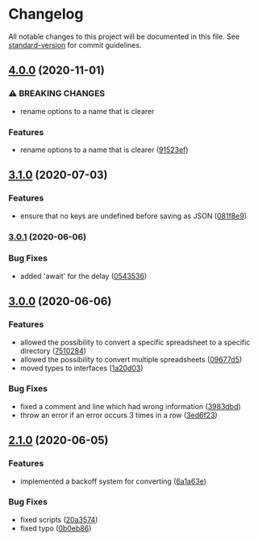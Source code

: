 # Changelog

All notable changes to this project will be documented in this file. See [standard-version](https://github.com/conventional-changelog/standard-version) for commit guidelines.

## [4.0.0](https://github.com/norviah/sheets/compare/v3.1.0...v4.0.0) (2020-11-01)


### ⚠ BREAKING CHANGES

* rename options to a name that is clearer

### Features

* rename options to a name that is clearer ([91523ef](https://github.com/norviah/sheets/commit/91523ef36ca74e03ac94f4e423fa4efeb822a7f4))

## [3.1.0](https://github.com/norviah/sheets/compare/v3.0.1...v3.1.0) (2020-07-03)


### Features

* ensure that no keys are undefined before saving as JSON ([081f8e9](https://github.com/norviah/sheets/commit/081f8e984dc510d2d298628d05648d67b507ba7b))

### [3.0.1](https://github.com/norviah/sheets/compare/v3.0.0...v3.0.1) (2020-06-06)


### Bug Fixes

* added 'await' for the delay ([0543536](https://github.com/norviah/sheets/commit/0543536f4724f70d48cfa52e00de477197e13c7f))

## [3.0.0](https://github.com/norviah/sheets/compare/v2.1.0...v3.0.0) (2020-06-06)


### Features

* allowed the possibility to convert a specific spreadsheet to a specific directory ([7510284](https://github.com/norviah/sheets/commit/7510284e49e752b5fb033e0179c4e6b5d27c7760))
* allowed the possibility to convert multiple spreadsheets ([09677d5](https://github.com/norviah/sheets/commit/09677d521792f386be733660bb3a6a8b062d6284))
* moved types to interfaces ([1a20d03](https://github.com/norviah/sheets/commit/1a20d03804d88e2cfd290bc748de79dabcc3cf7d))


### Bug Fixes

* fixed a comment and line which had wrong information ([3983dbd](https://github.com/norviah/sheets/commit/3983dbda41adea2b52641348d087ec883c672517))
* throw an error if an error occurs 3 times in a row ([3ed6f23](https://github.com/norviah/sheets/commit/3ed6f23f8c682d498d6a30a28a8207e42b30ddc7))

## [2.1.0](https://github.com/norviah/sheets/compare/v2.0.0...v2.1.0) (2020-06-05)


### Features

* implemented a backoff system for converting ([6a1a63e](https://github.com/norviah/sheets/commit/6a1a63e06c73e41a650ecc7768fe6903f5802244))


### Bug Fixes

* fixed scripts ([20a3574](https://github.com/norviah/sheets/commit/20a357487fbd658fc04df7ffcb4d7d8381445a34))
* fixed typo ([0b0eb86](https://github.com/norviah/sheets/commit/0b0eb863cf4a55728bb76b90660fa4f45785c2d9))
